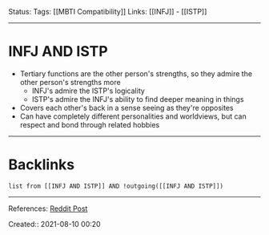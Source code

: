 Status: 
Tags: [[MBTI Compatibility]]
Links: [[INFJ]] - [[ISTP]]
___
# INFJ AND ISTP
- Tertiary functions are the other person's strengths, so they admire the other person's strengths more
	- INFJ's admire the ISTP's logicality
	- ISTP's admire the INFJ's ability to find deeper meaning in things
- Covers each other's back in a sense seeing as they're opposites
- Can have completely different personalities and worldviews, but can respect and bond through related hobbies
___
# Backlinks
```dataview
list from [[INFJ AND ISTP]] AND !outgoing([[INFJ AND ISTP]])
```
___
References: [Reddit Post](https://www.reddit.com/r/istp/comments/biydq8/istps_what_is_your_opinion_on_infjs/)

Created:: 2021-08-10 00:20
